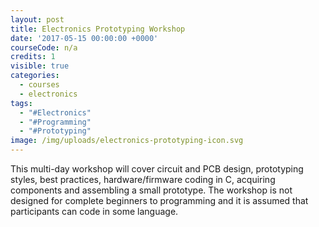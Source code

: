 ```yaml
---
layout: post
title: Electronics Prototyping Workshop
date: '2017-05-15 00:00:00 +0000'
courseCode: n/a
credits: 1
visible: true
categories:
  - courses
  - electronics
tags:
  - "#Electronics"
  - "#Programming"
  - "#Prototyping"
image: /img/uploads/electronics-prototyping-icon.svg
---
```


This multi-day workshop will cover circuit and PCB design, prototyping styles, best practices, hardware/firmware coding in C, acquiring components and assembling a small prototype. The workshop is not designed for complete beginners to programming and it is assumed that participants can code in some language.

